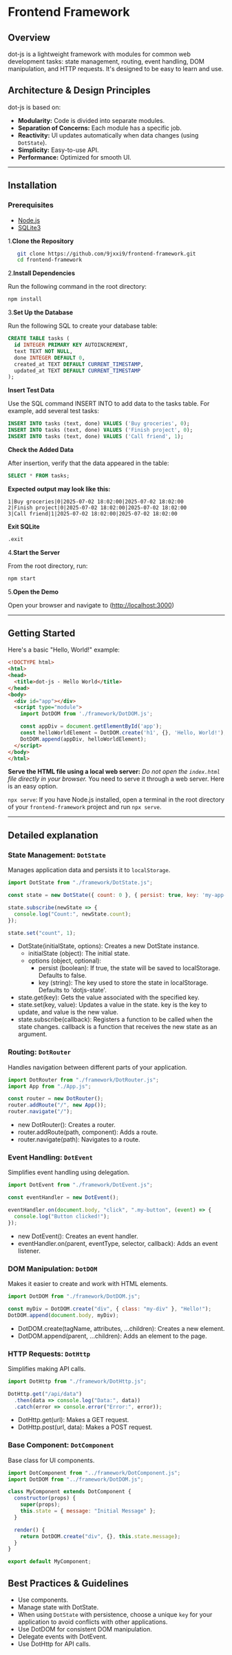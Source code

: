 # Frontend Framework

## Overview

dot-js is a lightweight framework with modules for common web development tasks: state management, routing, event handling, DOM manipulation, and HTTP requests. It's designed to be easy to learn and use.

## Architecture & Design Principles

dot-js is based on:

- **Modularity:** Code is divided into separate modules.
- **Separation of Concerns:** Each module has a specific job.
- **Reactivity:** UI updates automatically when data changes (using `DotState`).
- **Simplicity:** Easy-to-use API.
- **Performance:** Optimized for smooth UI.

---

## Installation

### Prerequisites

- [Node.js](https://nodejs.org/)
- [SQLite3](https://www.sqlite.org/index.html)

1.**Clone the Repository**

```bash
   git clone https://github.com/9jxxi9/frontend-framework.git
   cd frontend-framework
```

2.**Install Dependencies**

Run the following command in the root directory:

```bash
npm install
```

3.**Set Up the Database**

Run the following SQL to create your database table:

```sql
CREATE TABLE tasks (
  id INTEGER PRIMARY KEY AUTOINCREMENT,
  text TEXT NOT NULL,
  done INTEGER DEFAULT 0,
  created_at TEXT DEFAULT CURRENT_TIMESTAMP,
  updated_at TEXT DEFAULT CURRENT_TIMESTAMP
);
```

**Insert Test Data**

Use the SQL command INSERT INTO to add data to the tasks table. For example, add several test tasks:

```sql
INSERT INTO tasks (text, done) VALUES ('Buy groceries', 0);
INSERT INTO tasks (text, done) VALUES ('Finish project', 0);
INSERT INTO tasks (text, done) VALUES ('Call friend', 1);
```

**Check the Added Data**

After insertion, verify that the data appeared in the table:

```sql
SELECT * FROM tasks;
```

**Expected output may look like this:**

```text
1|Buy groceries|0|2025-07-02 18:02:00|2025-07-02 18:02:00
2|Finish project|0|2025-07-02 18:02:00|2025-07-02 18:02:00
3|Call friend|1|2025-07-02 18:02:00|2025-07-02 18:02:00
```

**Exit SQLite**

```sql
.exit
```

4.**Start the Server**

From the root directory, run:

```bash
npm start
```

5.**Open the Demo**

Open your browser and navigate to (<http://localhost:3000>)

---

## Getting Started

Here's a basic "Hello, World!" example:

```html
<!DOCTYPE html>
<html>
<head>
  <title>dot-js - Hello World</title>
</head>
<body>
  <div id="app"></div>
  <script type="module">
    import DotDOM from './framework/DotDOM.js';

    const appDiv = document.getElementById('app');
    const helloWorldElement = DotDOM.create('h1', {}, 'Hello, World!');
    DotDOM.append(appDiv, helloWorldElement);
  </script>
</body>
</html>
```

**Serve the HTML file using a local web server:** *Do not open the `index.html` file directly in your browser.* You need to serve it through a web server. Here is an easy option.

 `npx serve`: If you have Node.js installed, open a terminal in the root directory of your `frontend-framework` project and run `npx serve`.

---

## Detailed explanation

### State Management: `DotState`

Manages application data and persists it to `localStorage`.

```js
import DotState from "./framework/DotState.js";

const state = new DotState({ count: 0 }, { persist: true, key: 'my-app-state' });

state.subscribe(newState => {
  console.log("Count:", newState.count);
});

state.set("count", 1);
```

- DotState(initialState, options): Creates a new DotState instance.
   - initialState (object): The initial state.
   - options (object, optional):
      - persist (boolean): If true, the state will be saved to localStorage. Defaults to false.
      - key (string): The key used to store the state in localStorage. Defaults to 'dotjs-state'.
- state.get(key): Gets the value associated with the specified key.
- state.set(key, value): Updates a value in the state. key is the key to update, and value is the new value.
- state.subscribe(callback): Registers a function to be called when the state changes. callback is a function that receives the new state as an argument.

### Routing: `DotRouter`

Handles navigation between different parts of your application.

```js
import DotRouter from "./framework/DotRouter.js";
import App from "./App.js";

const router = new DotRouter();
router.addRoute("/", new App());
router.navigate("/");
```

- new DotRouter(): Creates a router.
- router.addRoute(path, component): Adds a route.
- router.navigate(path): Navigates to a route.

### Event Handling: `DotEvent`

Simplifies event handling using delegation.

```js
import DotEvent from "./framework/DotEvent.js";

const eventHandler = new DotEvent();

eventHandler.on(document.body, "click", ".my-button", (event) => {
  console.log("Button clicked!");
});
```

- new DotEvent(): Creates an event handler.
- eventHandler.on(parent, eventType, selector, callback): Adds an event listener.

### DOM Manipulation: `DotDOM`

Makes it easier to create and work with HTML elements.

```js
import DotDOM from "./framework/DotDOM.js";

const myDiv = DotDOM.create("div", { class: "my-div" }, "Hello!");
DotDOM.append(document.body, myDiv);
```

- DotDOM.create(tagName, attributes, ...children): Creates a new element.
- DotDOM.append(parent, ...children): Adds an element to the page.

### HTTP Requests: `DotHttp`

Simplifies making API calls.

```js
import DotHttp from "./framework/DotHttp.js";

DotHttp.get("/api/data")
  .then(data => console.log("Data:", data))
  .catch(error => console.error("Error:", error));
```

- DotHttp.get(url): Makes a GET request.
- DotHttp.post(url, data): Makes a POST request.

### Base Component: `DotComponent`

Base class for UI components.

```js
import DotComponent from "../framework/DotComponent.js";
import DotDOM from "../framework/DotDOM.js";

class MyComponent extends DotComponent {
  constructor(props) {
    super(props);
    this.state = { message: "Initial Message" };
  }

  render() {
    return DotDOM.create("div", {}, this.state.message);
  }
}

export default MyComponent;
```

## Best Practices & Guidelines

- Use components.
- Manage state with DotState.
-   When using `DotState` with persistence, choose a unique `key` for your application to avoid conflicts with other applications.
- Use DotDOM for consistent DOM manipulation.
- Delegate events with DotEvent.
- Use DotHttp for API calls.